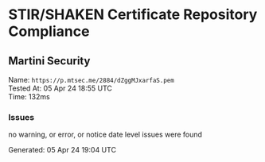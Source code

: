 # STIR/SHAKEN Certificate Repository Compliance

## Martini Security

Name: `https://p.mtsec.me/2884/dZggMJxarfaS.pem`\
Tested At: 05 Apr 24 18:55 UTC\
Time: 132ms

### Issues

no warning, or error, or notice date level issues were found

Generated: 05 Apr 24 19:04 UTC